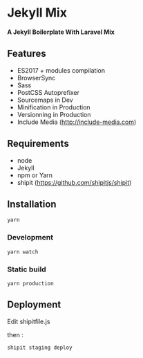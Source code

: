 # Jekyll Mix

**A Jekyll Boilerplate With Laravel Mix**

## Features
* ES2017 + modules compilation
* BrowserSync
* Sass
* PostCSS Autoprefixer
* Sourcemaps in Dev
* Minification in Production
* Versionning in Production
* Include Media (http://include-media.com)

## Requirements

* node
* Jekyll
* npm or Yarn
* shipit (https://github.com/shipitjs/shipit)

## Installation

```yarn```

### Development

```yarn watch```

### Static build

```yarn production```

## Deployment

Edit shipitfile.js

then :

```shipit staging deploy```
